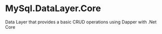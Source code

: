 # MySql.DataLayer.Core
Data Layer that provides a basic CRUD operations using Dapper with .Net Core
